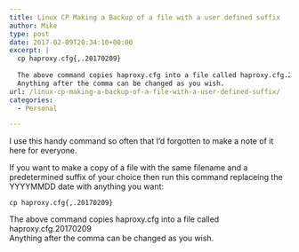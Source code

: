 ```yaml
---
title: Linux CP Making a Backup of a file with a user defined suffix
author: Mike
type: post
date: 2017-02-09T20:34:10+00:00
excerpt: |
  cp haproxy.cfg{,.20170209}
  
  The above command copies haproxy.cfg into a file called haproxy.cfg.20170209
  Anything after the comma can be changed as you wish.
url: /linux-cp-making-a-backup-of-a-file-with-a-user-defined-suffix/
categories:
  - Personal

---
```

I use this handy command so often that I&#8217;d forgotten to make a note of it here for everyone.

If you want to make a copy of a file with the same filename and a predetermined suffix of your choice then run this command replaceing the YYYYMMDD date with anything you want:

`cp haproxy.cfg{,.20170209}`

The above command copies haproxy.cfg into a file called haproxy.cfg.20170209  
Anything after the comma can be changed as you wish.